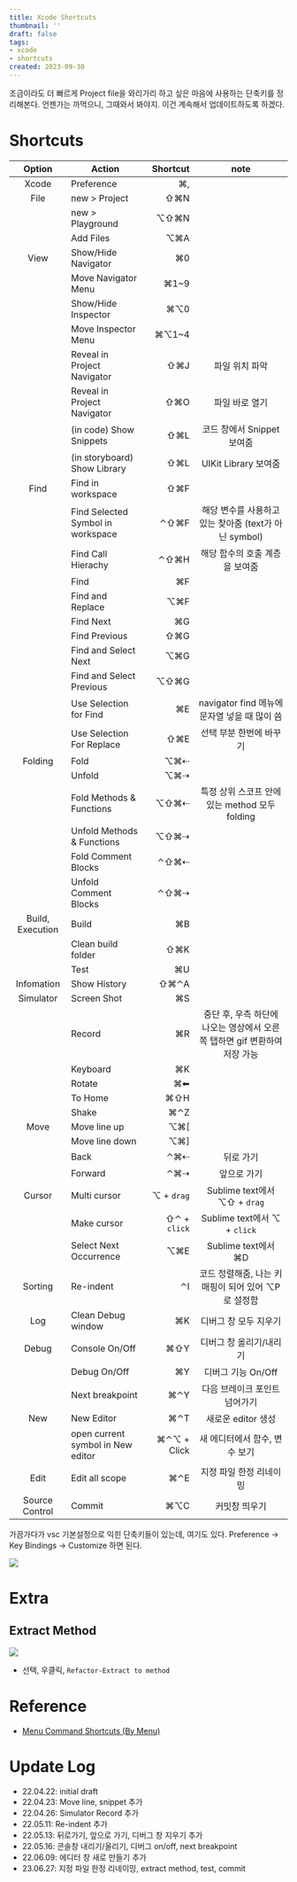 ```yaml
---
title: Xcode Shortcuts
thumbnail: ''
draft: false
tags:
- xcode
- shortcuts
created: 2023-09-30
---
```


조금이라도 더 빠르게 Project file을 와리가리 하고 싶은 마음에 사용하는 단축키를 정리해본다. 언젠가는 까먹으니, 그때와서 봐야지. 이건 계속해서 업데이트하도록 하겠다.

# Shortcuts

|Option|Action|Shortcut|note|
|:----:|------|-------:|:--:|
|Xcode|Preference|⌘,||
|File|new > Project|⇧⌘N||
||new > Playground|⌥⇧⌘N||
||Add Files|⌥⌘A||
|View|Show/Hide Navigator|⌘0||
||Move Navigator Menu|⌘1~9||
||Show/Hide Inspector|⌘⌥0||
||Move Inspector Menu|⌘⌥1~4||
||Reveal in Project Navigator|⇧⌘J|파일 위치 파악|
||Reveal in Project Navigator|⇧⌘O|파일 바로 열기|
||(in code) Show Snippets|⇧⌘L|코드 창에서 Snippet 보여줌|
||(in storyboard) Show Library|⇧⌘L|UIKit Library 보여줌|
|Find|Find in workspace|⇧⌘F||
||Find Selected Symbol in workspace|⌃⇧⌘F|해당 변수를 사용하고 있는 찾아줌 (text가 아닌 symbol)|
||Find Call Hierachy|⌃⇧⌘H|해당 함수의 호출 계층을 보여줌|
||Find|⌘F||
||Find and Replace|⌥⌘F||
||Find Next|⌘G||
||Find Previous|⇧⌘G||
||Find and Select Next|⌥⌘G||
||Find and Select Previous|⌥⇧⌘G||
||Use Selection for Find|⌘E|navigator find 메뉴에 문자열 넣을 때 많이 씀|
||Use Selection For Replace|⇧⌘E|선택 부분 한번에 바꾸기|
|Folding|Fold|⌥⌘⇠||
||Unfold|⌥⌘⇢||
||Fold Methods & Functions|⌥⇧⌘⇠|특정 상위 스코프 안에 있는 method 모두 folding|
||Unfold Methods & Functions|⌥⇧⌘⇢||
||Fold Comment Blocks|⌃⇧⌘⇠||
||Unfold Comment Blocks|⌃⇧⌘⇢||
|Build, Execution|Build|⌘B||
||Clean build folder|⇧⌘K||
||Test|⌘U||
|Infomation|Show History|⇧⌘⌃A||
|Simulator|Screen Shot|⌘S||
||Record|⌘R|중단 후, 우측 하단에 나오는 영상에서 오른쪽 탭하면 gif 변환하여 저장 가능|
||Keyboard|⌘K||
||Rotate|⌘⬅||
||To Home|⌘⇧H||
||Shake|⌘⌃Z||
|Move|Move line up|⌥⌘\[||
||Move line down|⌥⌘\]||
||Back|⌃⌘⇠|뒤로 가기|
||Forward|⌃⌘⇢|앞으로 가기|
|Cursor|Multi cursor|⌥ + `drag`|Sublime text에서 ⌥⇧ + `drag`|
||Make cursor|⇧⌃ + `click`|Sublime text에서 ⌥  + `click`|
||Select Next Occurrence|⌥⌘E|Sublime text에서 ⌘D|
|Sorting|Re-indent|⌃I|코드 정렬해줌, 나는 키 매핑이 되어 있어 ⌥P로 설정함|
|Log|Clean Debug window|⌘K|디버그 창 모두 지우기|
|Debug|Console On/Off|⌘⇧Y|디버그 창 올리기/내리기|
||Debug On/Off|⌘Y|디버그 기능 On/Off|
||Next breakpoint|⌘⌃Y|다음 브레이크 포인트 넘어가기|
|New|New Editor|⌘⌃T|새로운 editor 생성|
||open current symbol in New editor|⌘⌃⌥ + Click|새 에디터에서 함수, 변수 보기|
|Edit|Edit all scope|⌘⌃E|지정 파일 한정 리네이밍|
|Source Control|Commit|⌘⌥C|커밋창 띄우기|

가끔가다가 vsc 기본설정으로 익힌 단축키들이 있는데, 여기도 있다. Preference -> Key Bindings -> Customize 하면 된다.

![](Productibility_03_XcodeShortcuts_0.png)

# Extra

## Extract Method

![](Productibility_03_XcodeShortcuts_1.png)

* 선택, 우클릭, `Refactor-Extract to method`

# Reference

* [Menu Command Shortcuts (By Menu)](https://developer.apple.com/library/archive/documentation/IDEs/Conceptual/xcode_help-command_shortcuts/MenuCommands/MenuCommands014.html)

# Update Log

* 22.04.22: initial draft
* 22.04.23: Move line, snippet 추가
* 22.04.26: Simulator Record 추가
* 22.05.11: Re-indent 추가
* 22.05.13: 뒤로가기, 앞으로 가기, 디버그 창 지우기 추가
* 22.05.16: 콘솔창 내리기/올리기, 디버그 on/off, next breakpoint
* 22.06.09: 에디터 창 새로 만들기 추가
* 23.06.27: 지정 파일 한정 리네이밍, extract method, test, commit
